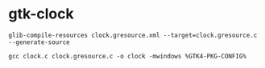 # gtk-clock

    glib-compile-resources clock.gresource.xml --target=clock.gresource.c --generate-source

    gcc clock.c clock.gresource.c -o clock -mwindows %GTK4-PKG-CONFIG%
